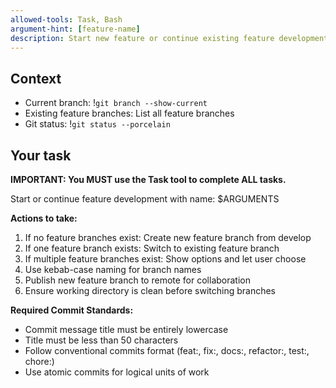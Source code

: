 ```yaml
---
allowed-tools: Task, Bash
argument-hint: [feature-name]
description: Start new feature or continue existing feature development
---
```


## Context

- Current branch: !`git branch --show-current`
- Existing feature branches: List all feature branches
- Git status: !`git status --porcelain`

## Your task

**IMPORTANT: You MUST use the Task tool to complete ALL tasks.**

Start or continue feature development with name: $ARGUMENTS

**Actions to take:**
1. If no feature branches exist: Create new feature branch from develop
2. If one feature branch exists: Switch to existing feature branch
3. If multiple feature branches exist: Show options and let user choose
4. Use kebab-case naming for branch names
5. Publish new feature branch to remote for collaboration
6. Ensure working directory is clean before switching branches

**Required Commit Standards:**
- Commit message title must be entirely lowercase
- Title must be less than 50 characters
- Follow conventional commits format (feat:, fix:, docs:, refactor:, test:, chore:)
- Use atomic commits for logical units of work
